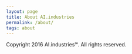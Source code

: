 ```yaml
---
layout: page
title: About AI.industries
permalink: /about/
tags: about
---
```


Copyright 2016 AI.industries℠. All rights reserved.
